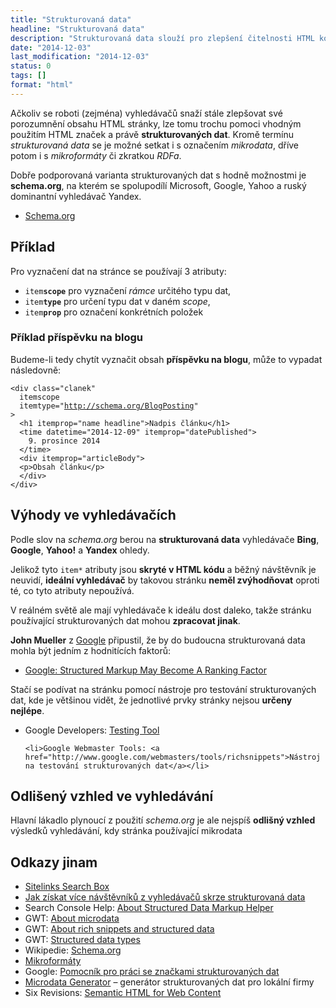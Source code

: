 ```yaml
---
title: "Strukturovaná data"
headline: "Strukturovaná data"
description: "Strukturovaná data slouží pro zlepšení čitelnosti HTML kódu pro roboty."
date: "2014-12-03"
last_modification: "2014-12-03"
status: 0
tags: []
format: "html"
---
```


<p>Ačkoliv se roboti (zejména) vyhledávačů snaží stále zlepšovat své porozumnění obsahu HTML stránky, lze tomu trochu pomoci vhodným použitím HTML značek a právě <b>strukturovaných dat</b>. Kromě termínu <i>strukturovaná data</i> se je možné setkat i s označením <i>mikrodata</i>, dříve potom i s <i>mikroformáty</i> či zkratkou <i>RDFa</i>.</p>

<p>Dobře podporovaná varianta strukturovaných dat s hodně možnostmi je <b>schema.org</b>, na kterém se spolupodílí Microsoft, Google, Yahoo a ruský dominantní vyhledávač Yandex.</p>

<div class="external-content">
  <ul>
    <li><a href="http://www.schema.org/docs/schemas.html">Schema.org</a></li>
  </ul>
</div>


<h2 id="priklad">Příklad</h2>

<p>Pro vyznačení dat na stránce se používají 3 atributy:</p>

<ul>
  <li><code>item<b>scope</b></code> pro vyznačení <i>rámce</i> určitého typu dat,</li>
  
  <li><code>item<b>type</b></code> pro určení typu dat v daném <i>scope</i>,</li>
  
  <li><code>item<b>prop</b></code> pro označení konkrétních položek</li>
</ul>


<h3 id="blog">Příklad příspěvku na blogu</h3>

<p>Budeme-li tedy chytít vyznačit obsah <b>příspěvku na blogu</b>, může to vypadat následovně:</p>

<pre><code>&lt;div class="clanek" 
  itemscope 
  itemtype="<a href="http://schema.org/BlogPosting">http://schema.org/BlogPosting</a>"
>
  &lt;h1 itemprop="name headline">Nadpis článku&lt;/h1>
  &lt;time datetime="2014-12-09" itemprop="datePublished">
    9. prosince 2014
  &lt;/time>
  &lt;div itemprop="articleBody">
  &lt;p>Obsah článku&lt;/p>
  &lt;/div>
&lt;/div></code></pre>














<h2 id="vyhody">Výhody ve vyhledávačích</h2>

<p>Podle slov na <i>schema.org</i> berou na <b>strukturovaná data</b> vyhledávače <b>Bing</b>, <b>Google</b>, <b>Yahoo!</b> a <b>Yandex</b> ohledy.</p>

<p>Jelikož tyto <code>item*</code> atributy jsou <b>skryté v HTML kódu</b> a běžný návštěvník je neuvidí, <b>ideální vyhledávač</b> by takovou stránku <b>neměl zvýhodňovat</b> oproti té, co tyto atributy nepoužívá.</p>


<p>V reálném světě ale mají vyhledávače k ideálu dost daleko, takže stránku používající strukturovaných dat mohou <b>zpracovat jinak</b>.</p>

<p><b>John Mueller</b> z <a href="/google">Google</a> připustil, že by do budoucna strukturovaná data mohla být jedním z hodnitících faktorů:</p>

<div class="external-content">
  <ul>
    <li><a href="https://www.seroundtable.com/google-structured-markup-ranking-purposes-20885.html">Google: Structured Markup May Become A Ranking Factor</a></li>
  </ul>
</div>



<p>Stačí se podívat na stránku pomocí nástroje pro testování strukturovaných dat, kde je většinou vidět, že jednotlivé prvky stránky nejsou <b>určeny nejlépe</b>.</p>

<div class="external-content">
  <ul>
    <li>Google Developers: <a href="https://developers.google.com/webmasters/structured-data/testing-tool/">Testing Tool</a></li>
    
    <li>Google Webmaster Tools: <a href="http://www.google.com/webmasters/tools/richsnippets">Nástroj na testování strukturovaných dat</a></li>
  </ul>
</div>



<h2 id="vzhled">Odlišený vzhled ve vyhledávání</h2>
<p>Hlavní lákadlo plynoucí z použití <i>schema.org</i> je ale nejspíš <b>odlišný vzhled</b> výsledků vyhledávání, kdy stránka používající mikrodata</p>


<h2 id="odkazy">Odkazy jinam</h2>

<ul>
  <li><a href="http://www.blindfiveyearold.com/sitelinks-search-box">Sitelinks Search Box</a></li>
  <li><a href="http://www.tyinternety.cz/prirucka-marketera/jak-ziskat-vice-navstevniku-z-vyhledavacu-skrze-strukturovana-data/">Jak získat více návštěvníků z vyhledávačů skrze strukturovaná data</a></li>
  
  <li>Search Console Help: <a href="https://support.google.com/webmasters/answer/3069489?hl=en">About Structured Data Markup Helper</a></li>
  <li>GWT: <a href="https://support.google.com/webmasters/answer/176035">About microdata</a></li>
  
  <li>GWT: <a href="https://support.google.com/webmasters/answer/99170">About rich snippets and structured data</a></li>
  
  <li>GWT: <a href="https://support.google.com/webmasters/topic/4599102">Structured data types</a></li>
  
  <li>Wikipedie: <a href="http://en.wikipedia.org/wiki/Schema.org">Schema.org</a></li>
  
  <li><a href="http://microformats.org/">Mikroformáty</a></li>
  
  <li>Google: <a href="https://www.google.com/webmasters/markup-helper/">Pomocník pro práci se značkami strukturovaných dat</a></li>
  
  <li><a href="http://microdatagenerator.org/">Microdata Generator</a> – generátor strukturovaných dat pro lokální firmy</li>
  
  <li>Six Revisions: <a href="http://sixrevisions.com/html/semantic-html-web-content/">Semantic HTML for Web Content</a></li>  
</ul>